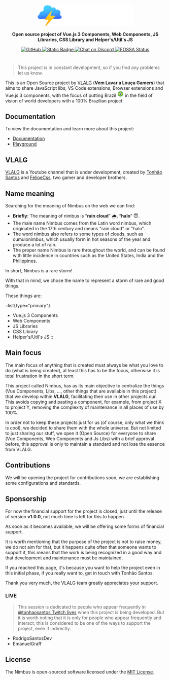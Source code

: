 <div align="center" markdown="1" style="text-align:center; margin-bottom: 40px">
    <img src="https://raw.githubusercontent.com/VemLavarALoucaGamers/vlalg-nimbus/main/editable/nimbus_logo_name.png" alt="Vue Styleguidist" width="300">

**Open source project of Vue.js 3 Components, Web Components, JS Libraries, CSS Library and Helper's/Util's JS**

<a href="LICENSE">
	<img alt="GitHub" src="https://img.shields.io/github/license/VemLavarALoucaGamers/vlalg-nimbus">
</a>
<a href="https://classic.yarnpkg.com/lang/en/docs/workspaces/">
  <img alt="Static Badge" src="https://img.shields.io/badge/maintained%20with-yarn%20workspaces-cc00ff">
</a>
<a href="https://discord.com/channels/730480649139388469/1141561204251295775">
  <img src="https://img.shields.io/discord/730480649139388469.svg?logo=discord" alt="Chat on Discord">
</a>
<a href="https://app.fossa.com/projects/git%2Bgithub.com%2FVemLavarALoucaGamers%2Fvlalg-nimbus?ref=badge_shield">
  <img src="https://app.fossa.com/api/projects/git%2Bgithub.com%2FVemLavarALoucaGamers%2Fvlalg-nimbus.svg?type=shield" alt="FOSSA Status">
</a>
</div>

> This project is in constant development, so if you find any problems let us know.

This is an Open Source project by <a href="https://vemlavaralouca.com.br/" target="_blank">VLALG</a> (**Vem Lavar a Louça Gamers**) that aims to share JavaScript libs, VS Code extensions, Browser extensions and Vue.js 3 components, with the focus of putting Brazil <img src="./brazil-icon.png" alt="Brazil flag" style="width:20px;"/> in the field of vision of world developers with a 100% Brazilian project.

## Documentation
To view the documentation and learn more about this project:

- [Documentation](https://nimbus-vlalg.vercel.app/)
- [Playground](https://nimbus-vlalg.vercel.app/playground)

## VLALG
<a href="https://vemlavaralouca.com.br/" target="_blank">VLALG</a> is a Youtube channel that is under development, created by <a href="https://github.com/TonhaoSantos" target="_blank">Tonhão Santos</a> and <a href="https://github.com/lipecss" target="_blank">FelipeCss</a>, two gamer and developer brothers.

## Name meaning

Searching for the meaning of Nimbus on the web we can find:

- **Briefly**: The meaning of nimbus is “**rain cloud**” 🌧️, “**halo**” 😇.
- The male name Nimbus comes from the Latin word nimbus, which originated in the 17th century and means "rain cloud" or "halo".
- The word nimbus also refers to some types of clouds, such as cumulonimbus, which usually form in hot seasons of the year and produce a lot of rain.
- The proper name Nimbus is rare throughout the world, and can be found with little incidence in countries such as the United States, India and the Philippines.

In short, Nimbus is a rare storm!

With that in mind, we chose the name to represent a storm of rare and good things.

These things are:

::list{type="primary"}
- Vue.js 3 Components
- Web Components
- JS Libraries
- CSS Library
- Helper's/Util's JS
::

## Main focus

The main focus of anything that is created must always be what you love to do (what is being created), at least this has to be the focus, otherwise it is total frustration in the short term.

This project called Nimbus, has as its main objective to centralize the things (Vue Components, Libs, ..., other things that are available in this project) that we develop within **VLALG**, facilitating their use in other projects our. This avoids copying and pasting a component, for example, from project X to project Y, removing the complexity of maintenance in all places of use by 100%.

In order not to keep these projects just for us (of course, only what we think is cool), we decided to share them with the whole universe. But not limited to just sharing our stuff, we open it (Open Source) for everyone to share (Vue Components, Web Components and Js Libs) with a brief approval before, this approval is only to maintain a standard and not lose the essence from VLALG.

## Contributions

We will be opening the project for contributions soon, we are establishing some configurations and standards.

## Sponsorship

For now the financial support for the project is closed, just until the release of version **v1.0.0**, not much time is left for this to happen.

As soon as it becomes available, we will be offering some forms of financial support.

It is worth mentioning that the purpose of the project is not to raise money, we do not aim for that, but it happens quite often that someone wants to support it, this means that the work is being recognized in a good way and that development and maintenance must be maintained.

If you reached this page, it's because you want to help the project even in this initial phase, if you really want to, get in touch with Tonhão Santos.

Thank you very much, the VLALG team greatly appreciates your support.

### LIVE

> This session is dedicated to people who appear frequently in <a href="https://www.twitch.tv/tonhaosantos" target="_blank">@tonhaosantos Twitch lives</a> when this project is being developed. But it is worth noting that it is only for people who appear frequently and interact, this is considered to be one of the ways to support the project, even if indirectly.

- RodrigoSantosDev
- EmanuelGraff

## License
The Nimbus is open-sourced software licensed under the [MIT License](https://github.com/VemLavarALoucaGamers/vlalg-nimbus/blob/v0.0.1-alpha/LICENSE).

